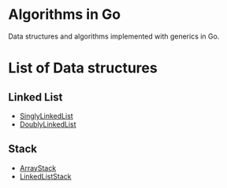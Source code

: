 # Algorithms in Go
Data structures and algorithms implemented with generics in Go.
# List of Data structures
## Linked List
- [SinglyLinkedList](https://github.com/chenmingyong0423/algorithms/blob/main/linked_list/singly_linked_list.go)
- [DoublyLinkedList](https://github.com/chenmingyong0423/algorithms/blob/main/linked_list/doubly_linked_list.go)
## Stack
- [ArrayStack](https://github.com/chenmingyong0423/algorithms/blob/main/stack/array_stack.go)
- [LinkedListStack](https://github.com/chenmingyong0423/algorithms/blob/main/stack/linked_list_stack.go)
